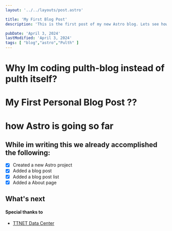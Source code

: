 ```yaml
---
layout: '../../layouts/post.astro'

title: 'My First Blog Post'
description: 'This is the first post of my new Astro blog. Lets see how it goes!'

pubDate: 'April 3, 2024'
lastModified: 'April 3, 2024'
tags: [ "blog","astro","Pulth" ]
---
```


# Why Im coding pulth-blog instead of pulth itself?

# My First Personal Blog Post ??

# how Astro is going so far

## While im writing this we already accomplished the following:

- [x] Created a new Astro project
- [x] Added a blog post
- [x] Added a blog post list
- [x] Added a About page

## What's next

#### Special thanks to

- [TTNET Data Center](https://ttnetdc.net)
